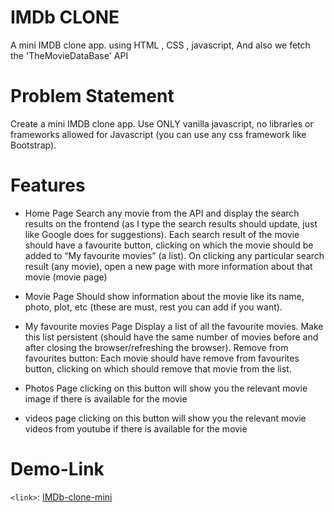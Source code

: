 # IMDb CLONE
A mini IMDB clone app. using HTML , CSS , javascript, And  also we fetch the 'TheMovieDataBase' API

# Problem Statement
Create a mini IMDB clone app. Use ONLY vanilla javascript, no libraries or frameworks allowed for Javascript (you can use any css framework like Bootstrap).

# Features
- Home Page
Search any movie from the API and display the search results on the frontend (as I type the search results should update, just like Google does for suggestions).
Each search result of the movie should have a favourite button, clicking on which the movie should be added to “My favourite movies” (a list).
On clicking any particular search result (any movie), open a new page with more information about that movie (movie page)

- Movie Page
Should show information about the movie like its name, photo, plot, etc (these are must, rest you can add if you want).

- My favourite movies Page
Display a list of all the favourite movies.
Make this list persistent (should have the same number of movies before and after closing the browser/refreshing the browser).
Remove from favourites button: Each movie should have remove from favourites button, clicking on which should remove that movie from the list.

- Photos Page 
clicking on this button will show you the relevant movie image if there is available for the movie

- videos page 
clicking on this button will show you the relevant movie videos from youtube if there is available for the movie


# Demo-Link
`<link>`: [IMDb-clone-mini](https://imdb-mini-clone.netlify.app/index.html)
